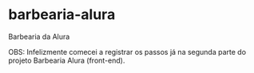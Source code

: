 # barbearia-alura
Barbearia da Alura

OBS: Infelizmente comecei a registrar os passos já na segunda parte do projeto Barbearia Alura (front-end).
